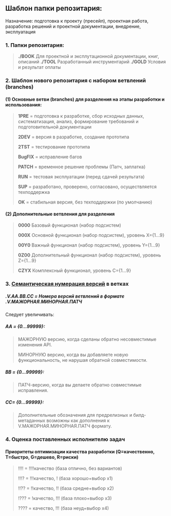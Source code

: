 ## Шаблон папки репозитария:
Назначение: подготовка к проекту (пресейл), проектная работа, разработка решений и проектной документации, внедрение, эксплуатация
### 1. Папки репозитария:
>**./BOOK** Для проектной и эксплутационной документации, книг, описаний
>**./TOOL** Разработанный инструментарий
>**./GOLD** Условия и результат оплаты

### 2. Шаблон нового репозитария с набором ветвлений (branches)
#### (1) Основные ветви (branches) для разделения на этапы разработки и использования:
>**1PRE** = подготовка к разработке, сбор исходных данных, систематизация, анализ, формирование требований и подготовительной документации
>
>**2DEV** = версия в разработке, создание прототипа
>
>**2TST** = тестирование прототипа
>
>**BugFIX** = исправление багов
>
>**PATCH** = временное решение проблемы (Патч, заплатка)
>
>**RUN** = тестовая эксплуатации (перед сдачей результата)
>
>**SUP** = разработано, проверено, согласовано, осуществляется техподдержка
>
>**OK** = стабильная версия, без техподдержки (по умолчанию)

#### (2) Дополнительные ветвления для разделения
>**0000** Базовый функционал (набор подсистем)
>
>**000X** Основной функционал (набор подсистем), уровень X={1...9}
>
>**00Y0** Важный функционал (набор подсистем), уровень Y={1...9}
>
>**0Z00** Дополнительный функционал (набор подсистем), уровень Z={1...9}
>
>**CZYX** Комплексный функционал, уровень C={1...9}

### 3. [Семантическая нумерация версий](https://semver.org/lang/ru/) в ветках
##### .V.AA.BB.CC = Номера версий ветвлений в формате .V.МАЖОРНАЯ.МИНОРНАЯ.ПАТЧ
Cледует увеличивать:
##### AA = {0...99999}:
>МАЖОРНУЮ версию, когда сделаны обратно несовместимые изменения API.
>
>МИНОРНУЮ версию, когда вы добавляете новую функциональность, не нарушая обратной совместимости.
##### BB = {0...99999}:
>ПАТЧ-версию, когда вы делаете обратно совместимые исправления.
##### CC= {0...99999}:
>Дополнительные обозначения для предрелизных и билд-метаданных возможны как дополнения к V.МАЖОРНАЯ.МИНОРНАЯ.ПАТЧ формату.

### 4. Оценка поставленных исполнителю задач
#### Приоритеты оптимизации качества разработки (Q=качественно, T=быстро, G=дешево, R=риски)
>!!!! = !!!!качество (база отлично, без вариантов)
>
>!!!? = !!!качество, ! (база хорошо+выбор x1)
>
>!!?? = !!качество, !! (база средне+выбор х2)
>
>!??? = !качество, !!! (база плохо+выбор х3)
>
>???? = качество, !!! (база неуд+выбор х4)
